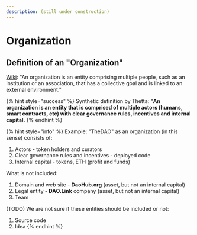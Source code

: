 ```yaml
---
description: (still under construction)
---
```


# Organization

## Definition of an "Organization"

[Wiki](https://en.wikipedia.org/wiki/Organization): "An organization is an entity comprising multiple people, such as an institution or an association, that has a collective goal and is linked to an external environment."

{% hint style="success" %}
Synthetic definition by Thetta: **"An organization is an entity that is comprised of multiple actors \(humans, smart contracts, etc\) with clear governance rules, incentives and internal capital.**
{% endhint %}

{% hint style="info" %}
Example: "TheDAO" as an organization \(in this sense\) consists of:

1. Actors - token holders and curators
2. Clear governance rules and incentives - deployed code
3. Internal capital - tokens, ETH \(profit and funds\)

What is not included:

1. Domain and web site - **DaoHub.org** \(asset, but not an internal capital\)
2. Legal entity - **DAO.Link** company \(asset, but not an internal capital\)
3. Team

\(TODO\) We are not sure if these entities should be included or not:

1. Source code
2. Idea
{% endhint %}



  
   

